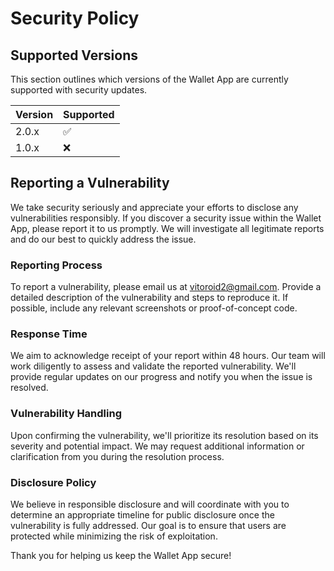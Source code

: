 # Security Policy

## Supported Versions

This section outlines which versions of the Wallet App are currently supported with security updates.

| Version | Supported          |
| ------- | ------------------ |
| 2.0.x   | :white_check_mark: |
| 1.0.x   | :x:                |

## Reporting a Vulnerability

We take security seriously and appreciate your efforts to disclose any vulnerabilities responsibly. If you discover a security issue within the Wallet App, please report it to us promptly. We will investigate all legitimate reports and do our best to quickly address the issue.

### Reporting Process

To report a vulnerability, please email us at vitoroid2@gmail.com. Provide a detailed description of the vulnerability and steps to reproduce it. If possible, include any relevant screenshots or proof-of-concept code.

### Response Time

We aim to acknowledge receipt of your report within 48 hours. Our team will work diligently to assess and validate the reported vulnerability. We'll provide regular updates on our progress and notify you when the issue is resolved.

### Vulnerability Handling

Upon confirming the vulnerability, we'll prioritize its resolution based on its severity and potential impact. We may request additional information or clarification from you during the resolution process.

### Disclosure Policy

We believe in responsible disclosure and will coordinate with you to determine an appropriate timeline for public disclosure once the vulnerability is fully addressed. Our goal is to ensure that users are protected while minimizing the risk of exploitation.

Thank you for helping us keep the Wallet App secure!
